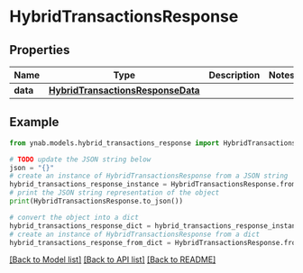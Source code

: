 # HybridTransactionsResponse


## Properties

Name | Type | Description | Notes
------------ | ------------- | ------------- | -------------
**data** | [**HybridTransactionsResponseData**](HybridTransactionsResponseData.md) |  | 

## Example

```python
from ynab.models.hybrid_transactions_response import HybridTransactionsResponse

# TODO update the JSON string below
json = "{}"
# create an instance of HybridTransactionsResponse from a JSON string
hybrid_transactions_response_instance = HybridTransactionsResponse.from_json(json)
# print the JSON string representation of the object
print(HybridTransactionsResponse.to_json())

# convert the object into a dict
hybrid_transactions_response_dict = hybrid_transactions_response_instance.to_dict()
# create an instance of HybridTransactionsResponse from a dict
hybrid_transactions_response_from_dict = HybridTransactionsResponse.from_dict(hybrid_transactions_response_dict)
```
[[Back to Model list]](../README.md#documentation-for-models) [[Back to API list]](../README.md#documentation-for-api-endpoints) [[Back to README]](../README.md)


